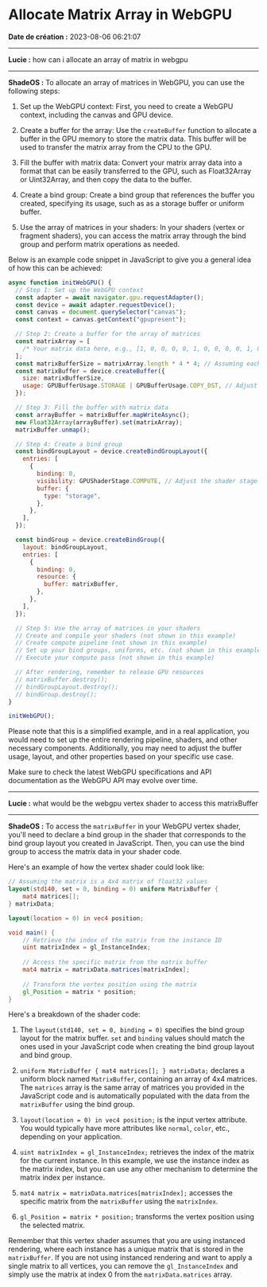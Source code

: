 # Allocate Matrix Array in WebGPU

**Date de création :** 2023-08-06 06:21:07

---

**Lucie :**
how can i allocate an array of matrix in webgpu

---

**ShadeOS :**
To allocate an array of matrices in WebGPU, you can use the following steps:

1. Set up the WebGPU context: First, you need to create a WebGPU context, including the canvas and GPU device.

2. Create a buffer for the array: Use the `createBuffer` function to allocate a buffer in the GPU memory to store the matrix data. This buffer will be used to transfer the matrix array from the CPU to the GPU.

3. Fill the buffer with matrix data: Convert your matrix array data into a format that can be easily transferred to the GPU, such as Float32Array or Uint32Array, and then copy the data to the buffer.

4. Create a bind group: Create a bind group that references the buffer you created, specifying its usage, such as as a storage buffer or uniform buffer.

5. Use the array of matrices in your shaders: In your shaders (vertex or fragment shaders), you can access the matrix array through the bind group and perform matrix operations as needed.

Below is an example code snippet in JavaScript to give you a general idea of how this can be achieved:

```javascript
async function initWebGPU() {
  // Step 1: Set up the WebGPU context
  const adapter = await navigator.gpu.requestAdapter();
  const device = await adapter.requestDevice();
  const canvas = document.querySelector("canvas");
  const context = canvas.getContext("gpupresent");

  // Step 2: Create a buffer for the array of matrices
  const matrixArray = [
    /* Your matrix data here, e.g., [1, 0, 0, 0, 0, 1, 0, 0, 0, 0, 1, 0, 0, 0, 0, 1] */
  ];
  const matrixBufferSize = matrixArray.length * 4 * 4; // Assuming each matrix is 4x4 and stored as 32-bit floats
  const matrixBuffer = device.createBuffer({
    size: matrixBufferSize,
    usage: GPUBufferUsage.STORAGE | GPUBufferUsage.COPY_DST, // Adjust the usage as needed
  });

  // Step 3: Fill the buffer with matrix data
  const arrayBuffer = matrixBuffer.mapWriteAsync();
  new Float32Array(arrayBuffer).set(matrixArray);
  matrixBuffer.unmap();

  // Step 4: Create a bind group
  const bindGroupLayout = device.createBindGroupLayout({
    entries: [
      {
        binding: 0,
        visibility: GPUShaderStage.COMPUTE, // Adjust the shader stage as needed
        buffer: {
          type: "storage",
        },
      },
    ],
  });

  const bindGroup = device.createBindGroup({
    layout: bindGroupLayout,
    entries: [
      {
        binding: 0,
        resource: {
          buffer: matrixBuffer,
        },
      },
    ],
  });

  // Step 5: Use the array of matrices in your shaders
  // Create and compile your shaders (not shown in this example)
  // Create compute pipeline (not shown in this example)
  // Set up your bind groups, uniforms, etc. (not shown in this example)
  // Execute your compute pass (not shown in this example)

  // After rendering, remember to release GPU resources
  // matrixBuffer.destroy();
  // bindGroupLayout.destroy();
  // bindGroup.destroy();
}

initWebGPU();
```

Please note that this is a simplified example, and in a real application, you would need to set up the entire rendering pipeline, shaders, and other necessary components. Additionally, you may need to adjust the buffer usage, layout, and other properties based on your specific use case.

Make sure to check the latest WebGPU specifications and API documentation as the WebGPU API may evolve over time.

---

**Lucie :**
what would be the webgpu vertex shader to access this matrixBuffer

---

**ShadeOS :**
To access the `matrixBuffer` in your WebGPU vertex shader, you'll need to declare a bind group in the shader that corresponds to the bind group layout you created in JavaScript. Then, you can use the bind group to access the matrix data in your shader code.

Here's an example of how the vertex shader could look like:

```glsl
// Assuming the matrix is a 4x4 matrix of float32 values
layout(std140, set = 0, binding = 0) uniform MatrixBuffer {
    mat4 matrices[];
} matrixData;

layout(location = 0) in vec4 position;

void main() {
    // Retrieve the index of the matrix from the instance ID
    uint matrixIndex = gl_InstanceIndex;
  
    // Access the specific matrix from the matrix buffer
    mat4 matrix = matrixData.matrices[matrixIndex];
  
    // Transform the vertex position using the matrix
    gl_Position = matrix * position;
}
```

Here's a breakdown of the shader code:

1. The `layout(std140, set = 0, binding = 0)` specifies the bind group layout for the matrix buffer. `set` and `binding` values should match the ones used in your JavaScript code when creating the bind group layout and bind group.

2. `uniform MatrixBuffer { mat4 matrices[]; } matrixData;` declares a uniform block named `MatrixBuffer`, containing an array of 4x4 matrices. The `matrices` array is the same array of matrices you provided in the JavaScript code and is automatically populated with the data from the `matrixBuffer` using the bind group.

3. `layout(location = 0) in vec4 position;` is the input vertex attribute. You would typically have more attributes like `normal`, `color`, etc., depending on your application.

4. `uint matrixIndex = gl_InstanceIndex;` retrieves the index of the matrix for the current instance. In this example, we use the instance index as the matrix index, but you can use any other mechanism to determine the matrix index per instance.

5. `mat4 matrix = matrixData.matrices[matrixIndex];` accesses the specific matrix from the `matrixBuffer` using the `matrixIndex`.

6. `gl_Position = matrix * position;` transforms the vertex position using the selected matrix.

Remember that this vertex shader assumes that you are using instanced rendering, where each instance has a unique matrix that is stored in the `matrixBuffer`. If you are not using instanced rendering and want to apply a single matrix to all vertices, you can remove the `gl_InstanceIndex` and simply use the matrix at index 0 from the `matrixData.matrices` array.
